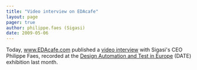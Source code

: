 ```yaml
---
title: "Video interview on EDAcafe"
layout: page 
pager: true
author: philippe.faes (Sigasi)
date: 2009-05-06
---
```

<div class="content">
<p>Today, <a href="http://www.EDAcafe.com" title="www.EDAcafe.com" class="elf-external elf-icon">www.EDAcafe.com</a> published a <a href="http://www10.edacafe.com/video/display_media.php?category_id=10154&amp;link_id_display=27262" class="elf-external elf-icon">video interview</a> with Sigasi's CEO Philippe Faes, recorded at the <a href="http://www.date-conference.com" class="elf-external elf-icon">Design Automation and Test in Europe</a> (DATE) exhibition last month.</p>  </div>


